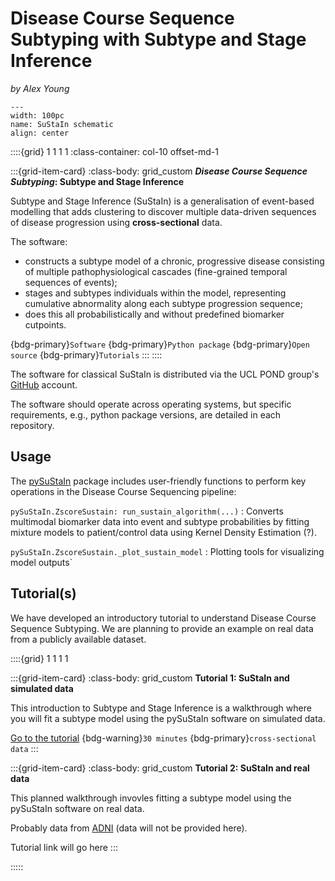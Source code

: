 # Disease Course Sequence Subtyping with Subtype and Stage Inference
_by Alex Young_

```{figure} ../../../_static/img/sustain.png
---
width: 100pc
name: SuStaIn schematic
align: center
```


::::{grid} 1 1 1 1
:class-container: col-10 offset-md-1

:::{grid-item-card}
:class-body: grid_custom
**_Disease Course Sequence Subtyping_: Subtype and Stage Inference**

Subtype and Stage Inference (SuStaIn) is a generalisation of event-based modelling that adds clustering to discover multiple data-driven sequences of disease progression using **cross-sectional** data.

The software:

- constructs a subtype model of a chronic, progressive disease consisting of multiple pathophysiological cascades (fine-grained temporal sequences of events);
- stages and subtypes individuals within the model, representing cumulative abnormality along each subtype progression sequence;
- does this all probabilistically and without predefined biomarker cutpoints.

{bdg-primary}`Software` {bdg-primary}`Python package` {bdg-primary}`Open source` {bdg-primary}`Tutorials`
:::
::::

The software for classical SuStaIn is distributed via the UCL POND group's [GitHub](https://github.com/ucl-pond) account.

The software should operate across operating systems, but specific requirements, e.g., python package versions, are detailed in each repository.

## **Usage**

The [pySuStaIn](https://github.com/ucl-pond/pySuStaIn) package includes user-friendly functions to perform key operations in the Disease Course Sequencing pipeline:

`pySuStaIn.ZscoreSustain: run_sustain_algorithm(...)`
: Converts multimodal biomarker data into event and subtype probabilities by fitting mixture models to patient/control data using Kernel Density Estimation (?).

`pySuStaIn.ZscoreSustain._plot_sustain_model`
: Plotting tools for visualizing model outputs`

## **Tutorial(s)**

We have developed an introductory tutorial to understand Disease Course Sequence Subtyping. We are planning to provide an example on real data from a publicly available dataset.

::::{grid} 1 1 1 1

:::{grid-item-card}
:class-body: grid_custom
**Tutorial 1: SuStaIn and simulated data**

This introduction to Subtype and Stage Inference is a walkthrough where you will fit a subtype model using the pySuStaIn software on simulated data.

[Go to the tutorial](https://disease-progression-modelling.github.io/pages/notebooks/sustain/T1_sustain_walkthrough.html)
{bdg-warning}`30 minutes` {bdg-primary}`cross-sectional data`
:::

:::{grid-item-card}
:class-body: grid_custom
**Tutorial 2: SuStaIn and real data**

This planned walkthrough invovles fitting a subtype model using the pySuStaIn software on real data. 

Probably data from [ADNI](https://adni.loni.usc.edu) (data will not be provided here).

Tutorial link will go here
:::

:::::
